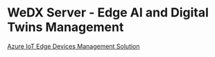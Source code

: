 # WeDX Server - Edge AI and Digital Twins Management

[Azure IoT Edge Devices Management Solution](https://azuremarketplace.microsoft.com/en-us/marketplace/apps/1604376875527.wedx-iot-edge-devices-management?tab=Overview)
